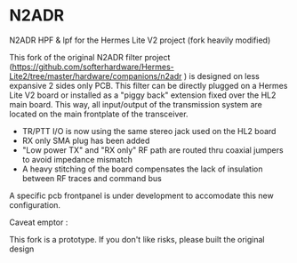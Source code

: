 # N2ADR
N2ADR HPF &amp;  lpf for the Hermes Lite V2 project (fork heavily modified) 

This fork of the original N2ADR filter project (https://github.com/softerhardware/Hermes-Lite2/tree/master/hardware/companions/n2adr )
is designed on less expansive 2 sides only PCB. This filter can be directly plugged on a Hermes Lite V2 board or installed as a "piggy back" extension
fixed over the HL2 main board. This way, all input/output of the transmission system are located on the main frontplate of the transceiver. 

  - TR/PTT I/O is now using the same stereo jack used on the HL2 board
  - RX only SMA plug has been added
  - "Low power TX" and "RX only" RF path are routed thru coaxial jumpers to avoid impedance mismatch 
  - A heavy stitching of the board compensates the lack of insulation between RF traces and command bus

A specific pcb frontpanel is under development to accomodate this new configuration. 

Caveat emptor : 

This fork is a prototype. If you don't like risks, please built the original design 


  

  

